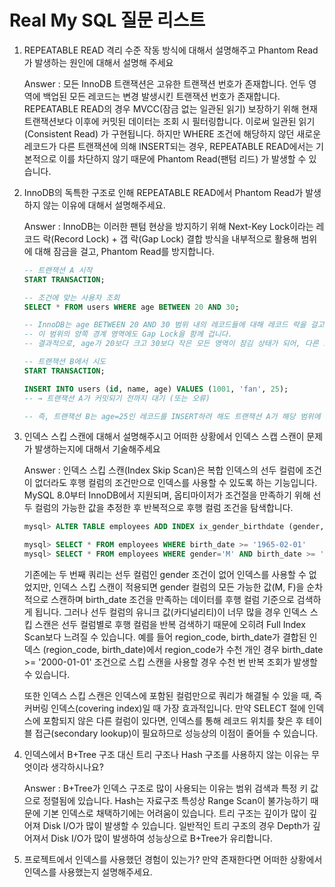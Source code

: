 # Real My SQL 질문 리스트

1. REPEATABLE READ 격리 수준 작동 방식에 대해서 설명해주고 Phantom Read가 발생하는 원인에 대해서 설명해 주세요

   Answer : 모든 InnoDB 트랜잭션은 고유한 트랜잭션 번호가 존재합니다. 언두 영역에 백업된 모든 레코드는 변경 발생시킨 트랜잭션 번호가 존재합니다. REPEATABLE READ의 경우 MVCC(잠금 없는 일관된 읽기) 보장하기 위해 현재 트랜잭션보다 이후에 커밋된 데이터는 조회 시 필터링합니다. 이로써 일관된 읽기(Consistent Read) 가 구현됩니다. 하지만 WHERE 조건에 해당하지 않던 새로운 레코드가 다른 트랜잭션에 의해 INSERT되는 경우, REPEATABLE READ에서는 기본적으로 이를 차단하지 않기 때문에 Phantom Read(팬텀 리드) 가 발생할 수 있습니다.

2. InnoDB의 독특한 구조로 인해 REPEATABLE READ에서 Phantom Read가 발생하지 않는 이유에 대해서 설명해주세요.

   Answer : InnoDB는 이러한 팬텀 현상을 방지하기 위해 Next-Key Lock이라는 레코드 락(Record Lock) + 갭 락(Gap Lock) 결합 방식을 내부적으로 활용해 범위에 대해 잠금을 걸고, Phantom Read를 방지합니다.

   ```sql
   -- 트랜잭션 A 시작
   START TRANSACTION;

   -- 조건에 맞는 사용자 조회
   SELECT * FROM users WHERE age BETWEEN 20 AND 30;

   -- InnoDB는 age BETWEEN 20 AND 30 범위 내의 레코드들에 대해 레코드 락을 걸고,
   -- 이 범위의 양쪽 경계 영역에도 Gap Lock을 함께 겁니다.
   -- 결과적으로, age가 20보다 크고 30보다 작은 모든 영역이 잠김 상태가 되어, 다른 트랜잭션이 이 범위 내에 레코드를 새로 삽입하는 것을 차단합니다.

   -- 트랜잭션 B에서 시도
   START TRANSACTION;

   INSERT INTO users (id, name, age) VALUES (1001, 'fan', 25);
   -- → 트랜잭션 A가 커밋되기 전까지 대기 (또는 오류)

   -- 즉, 트랜잭션 B는 age=25인 레코드를 INSERT하려 해도 트랜잭션 A가 해당 범위에 Next-Key Lock을 설정했기 때문에, 트랜잭션 A가 끝날 때까지 기다리거나, 교착 상태로 롤백됩니다.
   ```

3. 인덱스 스킵 스캔에 대해서 설명해주시고 어떠한 상황에서 인덱스 스캡 스캔이 문제가 발생하는지에 대해서 기술해주세요

   Answer : 인덱스 스킵 스캔(Index Skip Scan)은 복합 인덱스의 선두 컬럼에 조건이 없더라도 후행 컬럼의 조건만으로 인덱스를 사용할 수 있도록 하는 기능입니다. MySQL 8.0부터 InnoDB에서 지원되며, 옵티마이저가 조건절을 만족하기 위해 선두 컬럼의 가능한 값을 추정한 후 반복적으로 후행 컬럼 조건을 탐색합니다.

   ```sql
   mysql> ALTER TABLE employees ADD INDEX ix_gender_birthdate (gender, birth_date);

   mysql> SELECT * FROM employees WHERE birth_date >= '1965-02-01'
   mysql> SELECT * FROM employees WHERE gender='M' AND birth_date >= '1965-02-01'
   ```

   기존에는 두 번째 쿼리는 선두 컬럼인 gender 조건이 없어 인덱스를 사용할 수 없었지만, 인덱스 스킵 스캔이 적용되면 gender 컬럼의 모든 가능한 값(M, F)을 순차적으로 스캔하며 birth_date 조건을 만족하는 데이터를 후행 컬럼 기준으로 검색하게 됩니다.
   그러나 선두 컬럼의 유니크 값(카디널리티)이 너무 많을 경우 인덱스 스킵 스캔은 선두 컬럼별로 후행 컬럼을 반복 검색하기 때문에 오히려 Full Index Scan보다 느려질 수 있습니다. 예를 들어 region_code, birth_date가 결합된 인덱스 (region_code, birth_date)에서 region_code가 수천 개인 경우 birth_date >= '2000-01-01' 조건으로 스킵 스캔을 사용할 경우 수천 번 반복 조회가 발생할 수 있습니다.

   또한 인덱스 스킵 스캔은 인덱스에 포함된 컬럼만으로 쿼리가 해결될 수 있을 때, 즉 커버링 인덱스(covering index)일 때 가장 효과적입니다. 만약 SELECT 절에 인덱스에 포함되지 않은 다른 컬럼이 있다면, 인덱스를 통해 레코드 위치를 찾은 후 테이블 접근(secondary lookup)이 필요하므로 성능상의 이점이 줄어들 수 있습니다.

4. 인덱스에서 B+Tree 구조 대신 트리 구조나 Hash 구조를 사용하지 않는 이유는 무엇이라 생각하시나요?

   Answer : B+Tree가 인덱스 구조로 많이 사용되는 이유는 범위 검색과 특정 키 값으로 정렬됨에 있습니다. Hash는 자료구조 특성상 Range Scan이 불가능하기 때문에 기본 인덱스로 채택하기에는 어려움이 있습니다. 트리 구조는 깊이가 많이 깊어져 Disk I/O가 많이 발생할 수 있습니다. 일반적인 트리 구조의 경우 Depth가 깊어져서 Disk I/O가 많이 발생하여 성능상으로 B+Tree가 유리합니다.

5. 프로젝트에서 인덱스를 사용했던 경험이 있는가? 만약 존재한다면 어떠한 상황에서 인덱스를 사용했는지 설명해주세요.

